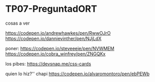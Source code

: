 # TP07-PreguntadORT

cosas a ver

https://codepen.io/andrewhawkes/pen/RwwOJrO
https://codepen.io/dannievinther/pen/NJjLdX

poner:
https://codepen.io/steveeeie/pen/NVWMEM
https://codepen.io/cobra_winfrey/pen/ZNGQKx

los pibes:
https://devsnap.me/css-cards


quien lo hiz?'' chapi
https://codepen.io/alvaromontoro/pen/ebPEWb